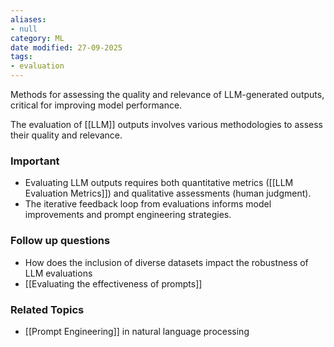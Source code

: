 ```yaml
---
aliases:
- null
category: ML
date modified: 27-09-2025
tags:
- evaluation
---
```

Methods for assessing the quality and relevance of LLM-generated outputs, critical for improving model performance.

The evaluation of [[LLM]] outputs involves various methodologies to assess their quality and relevance. 

### Important
 - Evaluating LLM outputs requires both quantitative metrics ([[LLM Evaluation Metrics]]) and qualitative assessments (human judgment).
 - The iterative feedback loop from evaluations informs model improvements and prompt engineering strategies.

### Follow up questions
 - How does the inclusion of diverse datasets impact the robustness of LLM evaluations
 - [[Evaluating the effectiveness of prompts]]
### Related Topics
 - [[Prompt Engineering]] in natural language processing  


